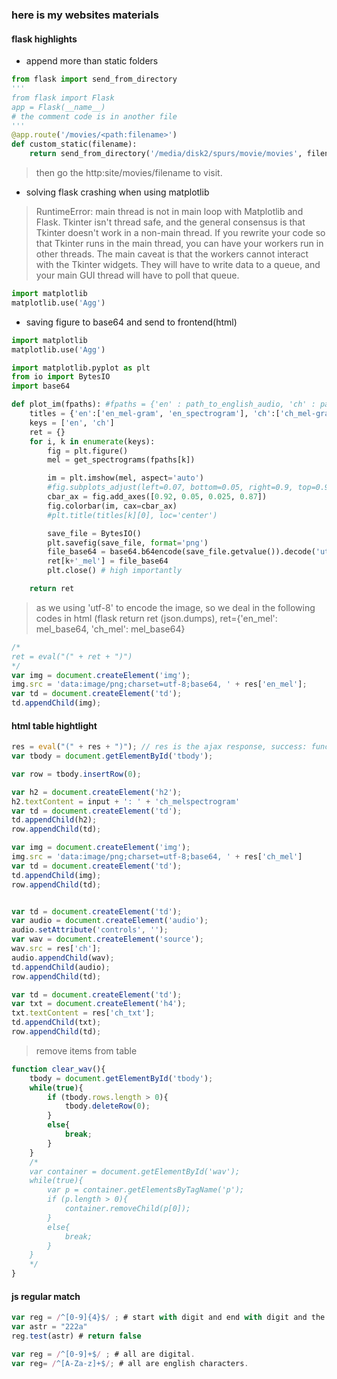 ### here is my websites materials

#### flask highlights
- append more than static folders

```python
from flask import send_from_directory
'''
from flask import Flask
app = Flask(__name__)
# the comment code is in another file
'''
@app.route('/movies/<path:filename>')
def custom_static(filename):
    return send_from_directory('/media/disk2/spurs/movie/movies', filename)
```

> then go the http:site/movies/filename to visit.

- solving flask crashing when using matplotlib
> RuntimeError: main thread is not in main loop with Matplotlib and Flask. 
Tkinter isn't thread safe, and the general consensus is that Tkinter doesn't work in a non-main thread. 
If you rewrite your code so that Tkinter runs in the main thread, you can have your workers run in other threads.
The main caveat is that the workers cannot interact with the Tkinter widgets. They will have to write data to a queue, and your main GUI thread will have to poll that queue.

```python
import matplotlib
matplotlib.use('Agg')
```

- saving figure to base64 and send to frontend(html)
```python
import matplotlib
matplotlib.use('Agg')

import matplotlib.pyplot as plt
from io import BytesIO
import base64

def plot_im(fpaths): #fpaths = {'en' : path_to_english_audio, 'ch' : path_to_chinese_audio}
    titles = {'en':['en_mel-gram', 'en_spectrogram'], 'ch':['ch_mel-gram', 'ch_spectrogram']}
    keys = ['en', 'ch']
    ret = {}
    for i, k in enumerate(keys):
        fig = plt.figure()
        mel = get_spectrograms(fpaths[k])

        im = plt.imshow(mel, aspect='auto')
        #fig.subplots_adjust(left=0.07, bottom=0.05, right=0.9, top=0.92, wspace=0.18, hspace=0.30)
        cbar_ax = fig.add_axes([0.92, 0.05, 0.025, 0.87])
        fig.colorbar(im, cax=cbar_ax)
        #plt.title(titles[k][0], loc='center')

        save_file = BytesIO()
        plt.savefig(save_file, format='png')
        file_base64 = base64.b64encode(save_file.getvalue()).decode('utf-8')
        ret[k+'_mel'] = file_base64
        plt.close() # high importantly

    return ret

```

> as we using 'utf-8' to encode the image, so we deal in the following codes in html (flask return ret (json.dumps), ret={'en_mel': mel_base64, 'ch_mel': mel_base64}

``` js
/*
ret = eval("(" + ret + ")")
*/
var img = document.createElement('img');
img.src = 'data:image/png;charset=utf-8;base64, ' + res['en_mel'];
var td = document.createElement('td');
td.appendChild(img);

```

#### html table hightlight
```js
res = eval("(" + res + ")"); // res is the ajax response, success: function(res){}
var tbody = document.getElementById('tbody');

var row = tbody.insertRow(0);

var h2 = document.createElement('h2');
h2.textContent = input + ': ' + 'ch_melspectrogram'
var td = document.createElement('td');
td.appendChild(h2);
row.appendChild(td);

var img = document.createElement('img');
img.src = 'data:image/png;charset=utf-8;base64, ' + res['ch_mel']
var td = document.createElement('td');
td.appendChild(img);
row.appendChild(td);


var td = document.createElement('td');
var audio = document.createElement('audio');
audio.setAttribute('controls', '');
var wav = document.createElement('source');
wav.src = res['ch'];
audio.appendChild(wav);
td.appendChild(audio);
row.appendChild(td);

var td = document.createElement('td');
var txt = document.createElement('h4');
txt.textContent = res['ch_txt'];
td.appendChild(txt);
row.appendChild(td);

```

> remove items from table
```js
function clear_wav(){
    tbody = document.getElementById('tbody');
    while(true){
        if (tbody.rows.length > 0){
            tbody.deleteRow(0);
        }
        else{
            break;
        }
    }
    /*
    var container = document.getElementById('wav');
    while(true){
        var p = container.getElementsByTagName('p');
        if (p.length > 0){
            container.removeChild(p[0]);
        }
        else{
            break;
        }
    }
    */
}
```

#### js regular match
```js
var reg = /^[0-9]{4}$/ ; # start with digit and end with digit and the total length is four and all characters are digital.
var astr = "222a"
reg.test(astr) # return false

var reg = /^[0-9]+$/ ; # all are digital.
var reg= /^[A-Za-z]+$/; # all are english characters.

```
